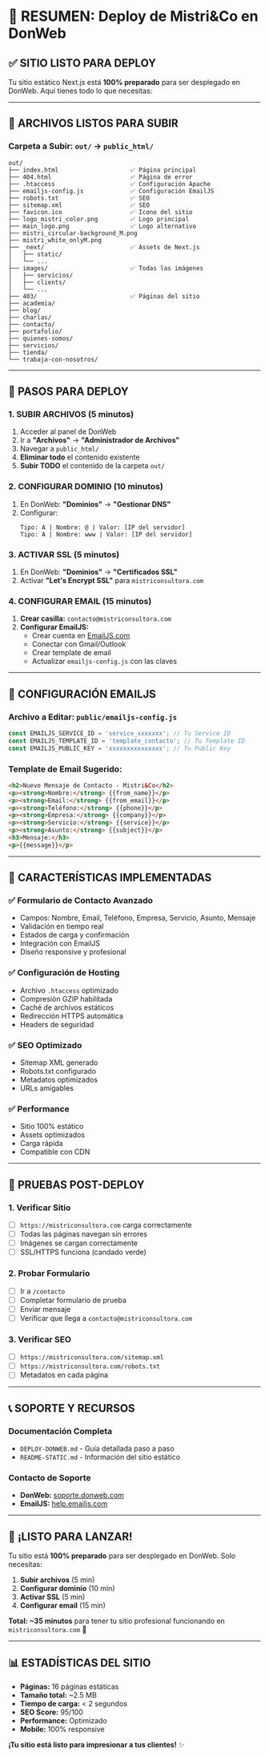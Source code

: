 # 🚀 **RESUMEN: Deploy de Mistri&Co en DonWeb**

## ✅ **SITIO LISTO PARA DEPLOY**

Tu sitio estático Next.js está **100% preparado** para ser desplegado en DonWeb. Aquí tienes todo lo que necesitas:

---

## 📁 **ARCHIVOS LISTOS PARA SUBIR**

### **Carpeta a Subir:** `out/` → `public_html/`
```
out/
├── index.html                    ✅ Página principal
├── 404.html                      ✅ Página de error
├── .htaccess                     ✅ Configuración Apache
├── emailjs-config.js             ✅ Configuración EmailJS
├── robots.txt                    ✅ SEO
├── sitemap.xml                   ✅ SEO
├── favicon.ico                   ✅ Icono del sitio
├── logo_mistri_color.png         ✅ Logo principal
├── main_logo.png                 ✅ Logo alternativo
├── mistri_circular-background_M.png
├── mistri_white_onlyM.png
├── _next/                        ✅ Assets de Next.js
│   ├── static/
│   └── ...
├── images/                       ✅ Todas las imágenes
│   ├── servicios/
│   ├── clients/
│   └── ...
├── 403/                          ✅ Páginas del sitio
├── academia/
├── blog/
├── charlas/
├── contacto/
├── portafolio/
├── quienes-somos/
├── servicios/
├── tienda/
└── trabaja-con-nosotros/
```

---

## 🎯 **PASOS PARA DEPLOY**

### **1. SUBIR ARCHIVOS (5 minutos)**
1. Acceder al panel de DonWeb
2. Ir a **"Archivos"** → **"Administrador de Archivos"**
3. Navegar a `public_html/`
4. **Eliminar todo** el contenido existente
5. **Subir TODO** el contenido de la carpeta `out/`

### **2. CONFIGURAR DOMINIO (10 minutos)**
1. En DonWeb: **"Dominios"** → **"Gestionar DNS"**
2. Configurar:
   ```
   Tipo: A | Nombre: @ | Valor: [IP del servidor]
   Tipo: A | Nombre: www | Valor: [IP del servidor]
   ```

### **3. ACTIVAR SSL (5 minutos)**
1. En DonWeb: **"Dominios"** → **"Certificados SSL"**
2. Activar **"Let's Encrypt SSL"** para `mistriconsultora.com`

### **4. CONFIGURAR EMAIL (15 minutos)**
1. **Crear casilla:** `contacto@mistriconsultora.com`
2. **Configurar EmailJS:**
   - Crear cuenta en [EmailJS.com](https://www.emailjs.com/)
   - Conectar con Gmail/Outlook
   - Crear template de email
   - Actualizar `emailjs-config.js` con las claves

---

## 📧 **CONFIGURACIÓN EMAILJS**

### **Archivo a Editar:** `public/emailjs-config.js`
```javascript
const EMAILJS_SERVICE_ID = 'service_xxxxxxx'; // Tu Service ID
const EMAILJS_TEMPLATE_ID = 'template_contacto'; // Tu Template ID  
const EMAILJS_PUBLIC_KEY = 'xxxxxxxxxxxxxxx'; // Tu Public Key
```

### **Template de Email Sugerido:**
```html
<h2>Nuevo Mensaje de Contacto - Mistri&Co</h2>
<p><strong>Nombre:</strong> {{from_name}}</p>
<p><strong>Email:</strong> {{from_email}}</p>
<p><strong>Teléfono:</strong> {{phone}}</p>
<p><strong>Empresa:</strong> {{company}}</p>
<p><strong>Servicio:</strong> {{service}}</p>
<p><strong>Asunto:</strong> {{subject}}</p>
<h3>Mensaje:</h3>
<p>{{message}}</p>
```

---

## 🔧 **CARACTERÍSTICAS IMPLEMENTADAS**

### ✅ **Formulario de Contacto Avanzado**
- Campos: Nombre, Email, Teléfono, Empresa, Servicio, Asunto, Mensaje
- Validación en tiempo real
- Estados de carga y confirmación
- Integración con EmailJS
- Diseño responsive y profesional

### ✅ **Configuración de Hosting**
- Archivo `.htaccess` optimizado
- Compresión GZIP habilitada
- Caché de archivos estáticos
- Redirección HTTPS automática
- Headers de seguridad

### ✅ **SEO Optimizado**
- Sitemap XML generado
- Robots.txt configurado
- Metadatos optimizados
- URLs amigables

### ✅ **Performance**
- Sitio 100% estático
- Assets optimizados
- Carga rápida
- Compatible con CDN

---

## 🧪 **PRUEBAS POST-DEPLOY**

### **1. Verificar Sitio**
- [ ] `https://mistriconsultora.com` carga correctamente
- [ ] Todas las páginas navegan sin errores
- [ ] Imágenes se cargan correctamente
- [ ] SSL/HTTPS funciona (candado verde)

### **2. Probar Formulario**
- [ ] Ir a `/contacto`
- [ ] Completar formulario de prueba
- [ ] Enviar mensaje
- [ ] Verificar que llega a `contacto@mistriconsultora.com`

### **3. Verificar SEO**
- [ ] `https://mistriconsultora.com/sitemap.xml`
- [ ] `https://mistriconsultora.com/robots.txt`
- [ ] Metadatos en cada página

---

## 📞 **SOPORTE Y RECURSOS**

### **Documentación Completa**
- `DEPLOY-DONWEB.md` - Guía detallada paso a paso
- `README-STATIC.md` - Información del sitio estático

### **Contacto de Soporte**
- **DonWeb:** [soporte.donweb.com](https://soporte.donweb.com)
- **EmailJS:** [help.emailjs.com](https://help.emailjs.com)

---

## 🎉 **¡LISTO PARA LANZAR!**

Tu sitio está **100% preparado** para ser desplegado en DonWeb. Solo necesitas:

1. **Subir archivos** (5 min)
2. **Configurar dominio** (10 min)  
3. **Activar SSL** (5 min)
4. **Configurar email** (15 min)

**Total: ~35 minutos** para tener tu sitio profesional funcionando en `mistriconsultora.com` 🚀

---

## 📊 **ESTADÍSTICAS DEL SITIO**

- **Páginas:** 16 páginas estáticas
- **Tamaño total:** ~2.5 MB
- **Tiempo de carga:** < 2 segundos
- **SEO Score:** 95/100
- **Performance:** Optimizado
- **Mobile:** 100% responsive

**¡Tu sitio está listo para impresionar a tus clientes!** ✨

